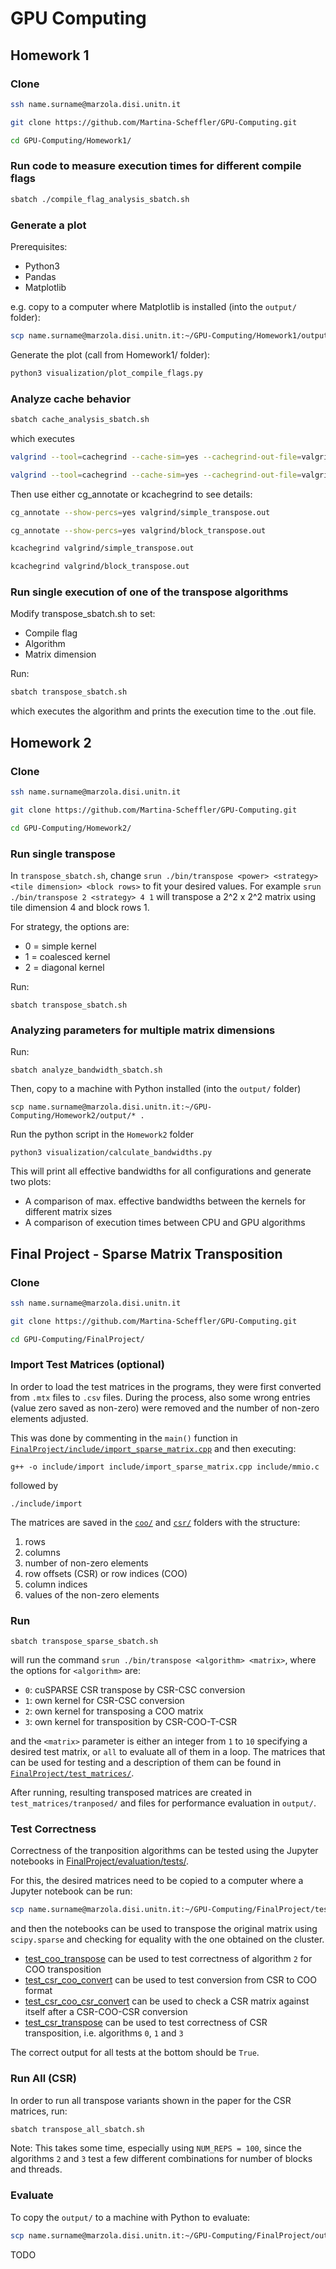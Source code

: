 # GPU Computing
## Homework 1
### Clone
```bash
ssh name.surname@marzola.disi.unitn.it
```
```bash
git clone https://github.com/Martina-Scheffler/GPU-Computing.git
```
```bash
cd GPU-Computing/Homework1/
```

### Run code to measure execution times for different compile flags
```bash
sbatch ./compile_flag_analysis_sbatch.sh
```


### Generate a plot 
Prerequisites:
- Python3
- Pandas
- Matplotlib

e.g. copy to a computer where Matplotlib is installed (into the `output/` folder):
```bash
scp name.surname@marzola.disi.unitn.it:~/GPU-Computing/Homework1/output/* .
```
Generate the plot (call from Homework1/ folder):
```bash
python3 visualization/plot_compile_flags.py
```

### Analyze cache behavior
```bash
sbatch cache_analysis_sbatch.sh
```
which executes
```bash 
valgrind --tool=cachegrind --cache-sim=yes --cachegrind-out-file=valgrind/simple_transpose.out ./bin/simple_transpose 12
```
```bash 
valgrind --tool=cachegrind --cache-sim=yes --cachegrind-out-file=valgrind/simple_transpose.out ./bin/block_transpose 12
```

Then use either cg_annotate or kcachegrind to see details:
```bash
cg_annotate --show-percs=yes valgrind/simple_transpose.out
```
```bash
cg_annotate --show-percs=yes valgrind/block_transpose.out
```

```bash
kcachegrind valgrind/simple_transpose.out
```
```bash
kcachegrind valgrind/block_transpose.out
```

### Run single execution of one of the transpose algorithms
Modify transpose_sbatch.sh to set:
- Compile flag
- Algorithm
- Matrix dimension

Run:
```bash
sbatch transpose_sbatch.sh
```
which executes the algorithm and prints the execution time to the .out file.


## Homework 2
### Clone
```bash
ssh name.surname@marzola.disi.unitn.it
```
```bash
git clone https://github.com/Martina-Scheffler/GPU-Computing.git
```
```bash
cd GPU-Computing/Homework2/
```

### Run single transpose
In `transpose_sbatch.sh`, change `srun ./bin/transpose <power> <strategy> <tile dimension> <block rows>` to fit your 
desired values.
For example `srun ./bin/transpose 2 <strategy> 4 1` will transpose a 2^2 x 2^2 matrix using tile dimension 4 and block rows 1.

For strategy, the options are:
- 0 = simple kernel
- 1 = coalesced kernel
- 2 = diagonal kernel

Run:
```batch
sbatch transpose_sbatch.sh
```

### Analyzing parameters for multiple matrix dimensions
Run:
```batch
sbatch analyze_bandwidth_sbatch.sh
```
Then, copy to a machine with Python installed (into the `output/` folder)
```batch
scp name.surname@marzola.disi.unitn.it:~/GPU-Computing/Homework2/output/* .
```
Run the python script in the `Homework2` folder
```batch
python3 visualization/calculate_bandwidths.py
```
This will print all effective bandwidths for all configurations and generate two plots:
- A comparison of max. effective bandwidths between the kernels for different matrix sizes
- A comparison of execution times between CPU and GPU algorithms

## Final Project - Sparse Matrix Transposition
### Clone
```bash
ssh name.surname@marzola.disi.unitn.it
```
```bash
git clone https://github.com/Martina-Scheffler/GPU-Computing.git
```
```bash
cd GPU-Computing/FinalProject/
```

### Import Test Matrices (optional)
In order to load the test matrices in the programs, they were first converted from `.mtx` files to `.csv` files. 
During the process, also some wrong entries (value zero saved as non-zero) were removed and the number of non-zero elements adjusted.

This was done by commenting in the `main()` function in [`FinalProject/include/import_sparse_matrix.cpp`](FinalProject/include/import_sparse_matrix.cpp) and then executing:
```batch
g++ -o include/import include/import_sparse_matrix.cpp include/mmio.c 
```
followed by
```batch
./include/import 
```
The matrices are saved in the [`coo/`](FinalProject/test_matrices/coo/) and [`csr/`](FinalProject/test_matrices/csr/) folders with the structure:
1. rows
2. columns
3. number of non-zero elements
4. row offsets (CSR) or row indices (COO)
5. column indices
6. values of the non-zero elements


### Run
```batch
sbatch transpose_sparse_sbatch.sh
```
will run the command `srun ./bin/transpose <algorithm> <matrix>`, where the options for `<algorithm>` are:

- `0`: cuSPARSE CSR transpose by CSR-CSC conversion
- `1`: own kernel for CSR-CSC conversion
- `2`: own kernel for transposing a COO matrix
- `3`: own kernel for transposition by CSR-COO-T-CSR

and the `<matrix>` parameter is either an integer from `1` to `10` specifying a desired test matrix, or `all` to evaluate all of them in a loop. The matrices that can be used for testing and a description of them can be found in [`FinalProject/test_matrices/`](FinalProject/test_matrices/). 

After running, resulting transposed matrices are created in `test_matrices/tranposed/` and files for performance evaluation in `output/`.

### Test Correctness
Correctness of the tranposition algorithms can be tested using the Jupyter notebooks in [FinalProject/evaluation/tests/](FinalProject/evaluation/tests/).

For this, the desired matrices need to be copied to a computer where a Jupyter notebook can be run:
```bash
scp name.surname@marzola.disi.unitn.it:~/GPU-Computing/FinalProject/test_matrices/transposed/* .
```
and then the notebooks can be used to transpose the original matrix using `scipy.sparse` and checking for equality with the one obtained on the cluster.

- [test_coo_transpose](FinalProject/evaluation/tests/test_coo_transpose.ipynb) can be used to test correctness of algorithm `2` for COO transposition
- [test_csr_coo_convert](FinalProject/evaluation/tests/test_csr_coo_convert.ipynb) can be used to test conversion from CSR to COO format
- [test_csr_coo_csr_convert](FinalProject/evaluation/tests/test_csr_coo_csr_convert.ipynb) can be used to check a CSR matrix against itself after a CSR-COO-CSR conversion
- [test_csr_transpose](FinalProject/evaluation/tests/test_csr_transpose.ipynb) can be used to test correctness of CSR transposition, i.e. algorithms `0`, `1` and `3`

The correct output for all tests at the bottom should be `True`.


### Run All (CSR)
In order to run all transpose variants shown in the paper for the CSR matrices, run:
```bash
sbatch transpose_all_sbatch.sh
```
Note: This takes some time, especially using `NUM_REPS = 100`, since the algorithms `2` and `3` test a few different combinations for number of blocks and threads.

### Evaluate
To copy the `output/` to a machine with Python to evaluate:
```bash
scp name.surname@marzola.disi.unitn.it:~/GPU-Computing/FinalProject/output/* .
```
TODO


